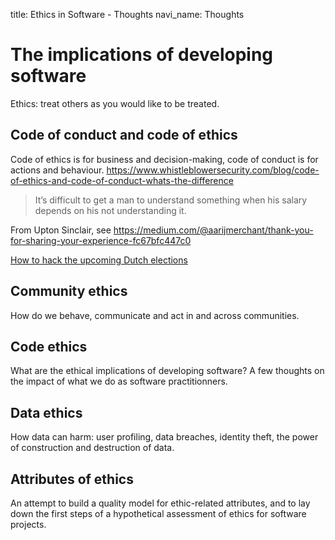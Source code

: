 title: Ethics in Software - Thoughts
navi_name: Thoughts

# The implications of developing software

Ethics: treat others as you would like to be treated.

## Code of conduct and code of ethics

Code of ethics is for business and decision-making, code of conduct is for actions and behaviour. https://www.whistleblowersecurity.com/blog/code-of-ethics-and-code-of-conduct-whats-the-difference

> It’s difficult to get a man to understand something when his salary depends on his not understanding it.

From Upton Sinclair, see https://medium.com/@aarijmerchant/thank-you-for-sharing-your-experience-fc67bfc447c0

[How to hack the upcoming Dutch elections](https://sijmen.ruwhof.net/weblog/1166-how-to-hack-the-upcoming-dutch-elections)

## Community ethics

How do we behave, communicate and act in and across communities.

## Code ethics

What are the ethical implications of developing software? A few thoughts on the impact of what we do as software practitionners.

## Data ethics

How data can harm: user profiling, data breaches, identity theft, the power of construction and destruction of data.

## Attributes of ethics

An attempt to build a quality model for ethic-related attributes, and to lay down the first steps of a hypothetical assessment of ethics for software projects.
